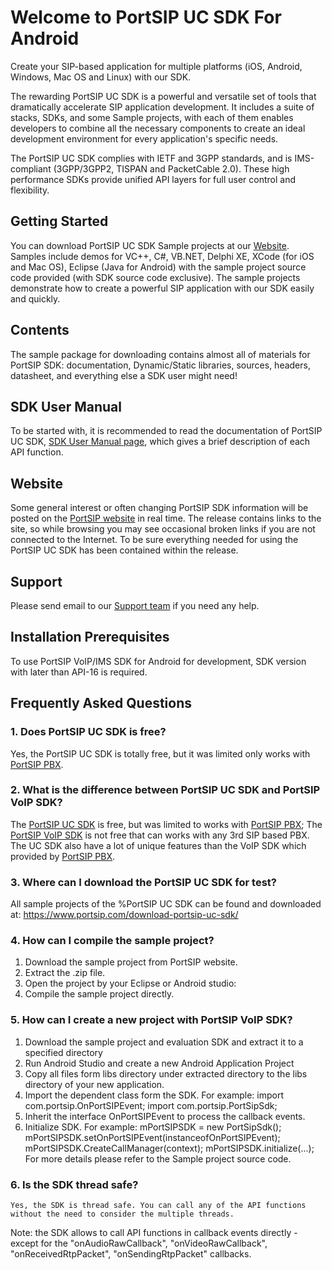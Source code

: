 # Welcome to PortSIP UC SDK For Android

Create your SIP-based application for multiple platforms (iOS, Android, Windows, Mac OS and Linux) with our SDK.

The rewarding PortSIP UC SDK is a powerful and versatile set of tools that dramatically accelerate SIP application development. It includes a suite of stacks, SDKs, and some Sample projects, with each of them enables developers to combine all the necessary components to create an ideal development environment for every application's specific needs.

The PortSIP UC SDK complies with IETF and 3GPP standards, and is IMS-compliant (3GPP/3GPP2, TISPAN and PacketCable 2.0).
These high performance SDKs provide unified API layers for full user control and flexibility.


## Getting Started

You can download PortSIP UC SDK Sample projects at our [Website](https://www.portsip.com/download-portsip-voip-sdk/).
 Samples include demos for VC++, C#, VB.NET, Delphi XE, XCode (for iOS and Mac OS), Eclipse (Java for Android) with the sample project source code provided (with SDK source code exclusive). The sample projects demonstrate how to create a powerful SIP application with our SDK easily and quickly.

## Contents

 The sample package for downloading contains almost all of materials for PortSIP SDK: documentation,
 Dynamic/Static libraries, sources, headers, datasheet, and everything else a SDK user might
 need!


## SDK User Manual

 To be started with, it is recommended to read the documentation of PortSIP UC SDK, [SDK User Manual page](https://www.portsip.com/voip-sdk-user-manual/), which gives a brief
 description of each API function.


## Website

Some general interest or often changing PortSIP SDK information will be posted on the [PortSIP website](https://www.portsip.com) in real time. The release contains links to the site, so while browsing you may see occasional broken links  if you are not connected to the Internet. To be sure everything needed for using the PortSIP UC SDK has been contained within the release.

## Support

Please send email to our <a href="mailto:support@portsip.com">Support team</a> if you need any help.

## Installation Prerequisites

To use PortSIP VoIP/IMS SDK for Android for development, SDK version with later than API-16 is required.

## Frequently Asked Questions
### 1. Does PortSIP UC SDK is free?

  Yes, the PortSIP UC SDK is totally free, but it was limited only works with <a href="https://www.portsip.com/portsip-pbx/" target="_blank">PortSIP PBX</a>.

### 2. What is the difference between PortSIP UC SDK and PortSIP VoIP SDK?
  The <a href="https://www.portsip.com/portsip-uc-sdk/" target="_blank">PortSIP UC SDK</a> is free, but was limited to works with <a href="https://www.portsip.com/portsip-pbx/" target="_blank">PortSIP PBX</a>; The <a href="https://www.portsip.com/portsip-pbx/" target="_blank">PortSIP VoIP SDK</a> is not free that can works with any 3rd SIP based PBX. The UC SDK also have a lot of unique features than the VoIP SDK which provided by <a href="https://www.portsip.com/portsip-pbx/" target="_blank">PortSIP PBX</a>.

### 3. Where can I download the PortSIP UC SDK for test?
  All sample projects of the %PortSIP UC SDK can be found and downloaded at:
  <a href="https://www.portsip.com/download-portsip-uc-sdk/" target="_blank">https://www.portsip.com/download-portsip-uc-sdk/</a> <br />

### 4. How can I compile the sample project?

  1. Download the sample project from PortSIP website.
  2. Extract the .zip file.
  3. Open the project by your Eclipse or Android studio:
  4. Compile the sample project directly.  


### 5. How can I create a new project with PortSIP VoIP SDK?
  1. Download the sample project and evaluation SDK and extract it to a specified directory
  2. Run Android Studio and create a new Android Application Project
  3. Copy all files form libs directory under extracted directory to the libs directory of your new application.
  4. Import the dependent class form the SDK. For example:
			import com.portsip.OnPortSIPEvent;
			import com.portsip.PortSipSdk;
  5. Inherit the interface OnPortSIPEvent to process the callback events.
  6. Initialize SDK. For example:
			mPortSIPSDK = new PortSipSdk();
			mPortSIPSDK.setOnPortSIPEvent(instanceofOnPortSIPEvent);
			mPortSIPSDK.CreateCallManager(context);
			mPortSIPSDK.initialize(...);
  For more details please refer to the Sample project source code.


### 6. Is the SDK thread safe?
    Yes, the SDK is thread safe. You can call any of the API functions without the need to consider the multiple threads.
Note: the SDK allows to call API functions in callback events directly - except for the "onAudioRawCallback", "onVideoRawCallback", "onReceivedRtpPacket", "onSendingRtpPacket" callbacks.
